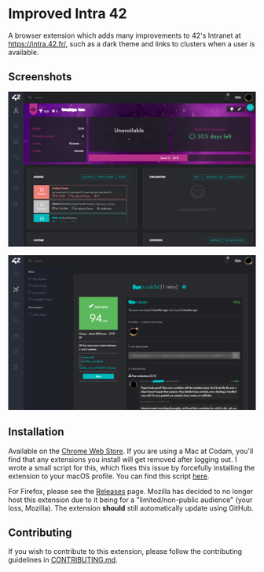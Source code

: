 # Improved Intra 42
A browser extension which adds many improvements to 42's Intranet at https://intra.42.fr/, such as a dark theme and links to clusters when a user is available.


## Screenshots
<p align="center">
  <img src="https://raw.githubusercontent.com/FreekBes/dark_intra/master/promo/screenshot-1.png">
</p>

<p align="center">
  <img src="https://raw.githubusercontent.com/FreekBes/dark_intra/master/promo/screenshot-2.png">
</p>


## Installation
Available on the [Chrome Web Store](https://chrome.google.com/webstore/detail/hmflgigeigiejaogcgamkecmlibcpdgo/). If you are using a Mac at Codam, you'll find that any extensions you install will get removed after logging out. I wrote a small script for this, which fixes this issue by forcefully installing the extension to your macOS profile. You can find this script [here](https://github.com/FreekBes/codam_auto_extension_installer).

For Firefox, please see the [Releases](https://github.com/FreekBes/dark_intra/releases) page. Mozilla has decided to no longer host this extension due to it being for a "limited/non-public audience" (your loss, Mozilla). The extension **should** still automatically update using GitHub.


## Contributing
If you wish to contribute to this extension, please follow the contributing guidelines in [CONTRIBUTING.md](CONTRIBUTING.md).
